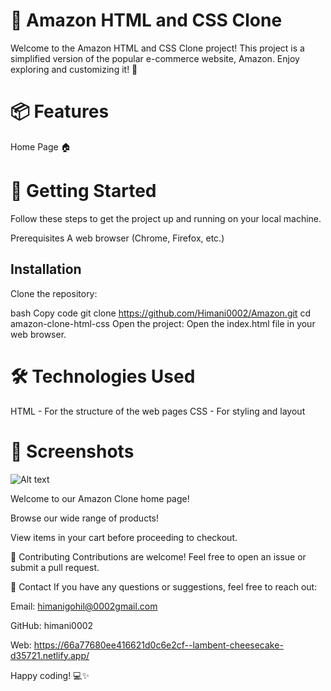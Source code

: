 
<h1>🛒 Amazon HTML and CSS Clone</h1>
Welcome to the Amazon HTML and CSS Clone project! This project is a simplified version of the popular e-commerce website, Amazon. Enjoy exploring and customizing it! 🌟

<h1>📦 Features</h1>

Home Page 🏠

<h1>🚀 Getting Started</h1>

Follow these steps to get the project up and running on your local machine.

Prerequisites
A web browser (Chrome, Firefox, etc.)

<h2>Installation</h2>
Clone the repository:

bash
Copy code
git clone  https://github.com/Himani0002/Amazon.git
cd amazon-clone-html-css
Open the project:
Open the index.html file in your web browser.

<h1>🛠️ Technologies Used</h1>

HTML - For the structure of the web pages
CSS - For styling and layout

<h1>📸 Screenshots </h1>

![Alt text](https://media.geeksforgeeks.org/wp-content/uploads/20240326162935/Preview.jpg)


Welcome to our Amazon Clone home page!


Browse our wide range of products!


View items in your cart before proceeding to checkout.

🤝 Contributing
Contributions are welcome! Feel free to open an issue or submit a pull request.

📧 Contact
If you have any questions or suggestions, feel free to reach out:

Email: himanigohil@0002gmail.com

GitHub: himani0002

Web: https://66a77680ee416621d0c6e2cf--lambent-cheesecake-d35721.netlify.app/

Happy coding! 💻✨
